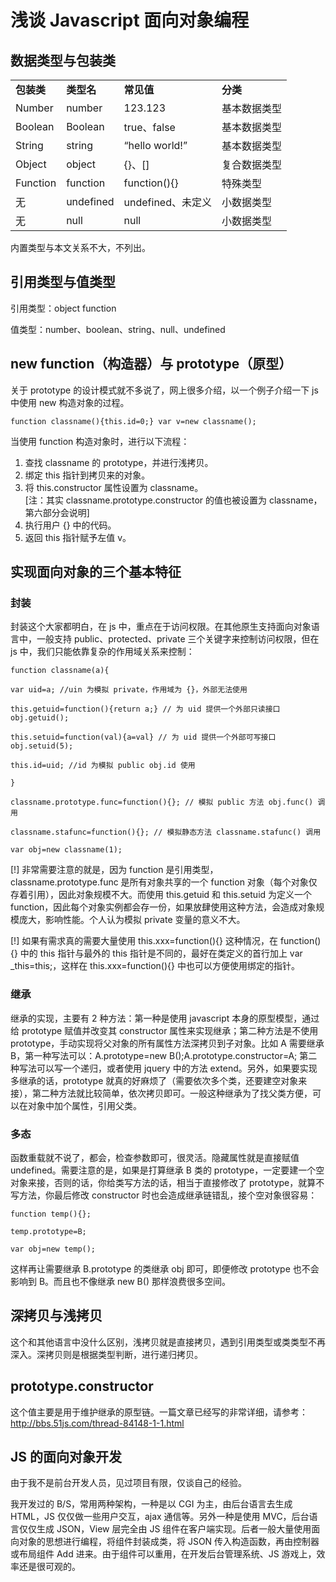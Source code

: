 # 浅谈 Javascript 面向对象编程


## 数据类型与包装类 

<table>
<tr>
<td><strong>包装类</strong></td>
<td><strong>类型名</strong></td>
<td><strong>常见值</strong></td>
<td><strong>分类</strong></td>
</tr>
<tr>
<td>Number</td>
<td>number</td>
<td>123.123</td>
<td>基本数据类型</td>
</tr>
<tr>
<td>Boolean</td>
<td>Boolean</td>
<td>true、false</td>
<td>基本数据类型</td>
</tr>
<tr>
<td>String</td>
<td>string</td>
<td>“hello world!”</td>
<td>基本数据类型</td>
</tr>
<tr>
<td>Object</td>
<td>object</td>
<td>{}、[]</td>
<td>复合数据类型</td>
</tr>
<tr>
<td>Function</td>
<td>function</td>
<td>function(){}</td>
<td>特殊类型</td>
</tr>
<tr>
<td>无</td>
<td>undefined</td>
<td>undefined、未定义</td>
<td>小数据类型</td>
</tr>
<tr>
<td>无</td>
<td>null</td>
<td>null</td>
<td>小数据类型</td>
</tr>
</table>

内置类型与本文关系不大，不列出。 

## 引用类型与值类型 

引用类型：object function 

值类型：number、boolean、string、null、undefined 

## new function（构造器）与 prototype（原型） 

关于 prototype 的设计模式就不多说了，网上很多介绍，以一个例子介绍一下 js 中使用 new 构造对象的过程。 

```
function classname(){this.id=0;} var v=new classname(); 
```

当使用 function 构造对象时，进行以下流程： 

1. 查找 classname 的 prototype，并进行浅拷贝。 
2. 绑定 this 指针到拷贝来的对象。 
3. 将 this.constructor 属性设置为 classname。   
[注：其实 classname.prototype.constructor 的值也被设置为 classname，第六部分会说明] 
4. 执行用户 {} 中的代码。 
5. 返回 this 指针赋予左值 v。 

## 实现面向对象的三个基本特征 

### 封装 

封装这个大家都明白，在 js 中，重点在于访问权限。在其他原生支持面向对象语言中，一般支持 public、protected、private 三个关键字来控制访问权限，但在 js 中，我们只能依靠复杂的作用域关系来控制： 

```
function classname(a){   
  
var uid=a; //uin 为模拟 private，作用域为 {}，外部无法使用   
  
this.getuid=function(){return a;} // 为 uid 提供一个外部只读接口 obj.getuid();   
  
this.setuid=function(val){a=val} // 为 uid 提供一个外部可写接口 obj.setuid(5);   
  
this.id=uid; //id 为模拟 public obj.id 使用   
  
}   
  
classname.prototype.func=function(){}; // 模拟 public 方法 obj.func() 调用   
  
classname.stafunc=function(){}; // 模拟静态方法 classname.stafunc() 调用   
  
var obj=new classname(1);  
```

[!] 非常需要注意的就是，因为 function 是引用类型， classname.prototype.func 是所有对象共享的一个 function 对象（每个对象仅存着引用），因此对象规模不大。而使用 this.getuid 和 this.setuid 为定义一个 function，因此每个对象实例都会存一份，如果放肆使用这种方法，会造成对象规模庞大，影响性能。个人认为模拟 private 变量的意义不大。 

[!] 如果有需求真的需要大量使用 this.xxx=function(){} 这种情况，在 function(){} 中的 this 指针与最外的 this 指针是不同的，最好在类定义的首行加上 var _this=this;，这样在 this.xxx=function(){} 中也可以方便使用绑定的指针。 

### 继承 

继承的实现，主要有 2 种方法：第一种是使用 javascript 本身的原型模型，通过给 prototype 赋值并改变其 constructor 属性来实现继承；第二种方法是不使用 prototype，手动实现将父对象的所有属性方法深拷贝到子对象。比如 A 需要继承 B，第一种写法可以：A.prototype=new B();A.prototype.constructor=A; 第二种写法可以写一个递归，或者使用 jquery 中的方法 extend。另外，如果要实现多继承的话，prototype 就真的好麻烦了（需要依次多个类，还要建空对象来接），第二种方法就比较简单，依次拷贝即可。一般这种继承为了找父类方便，可以在对象中加个属性，引用父类。 

### 多态 

函数重载就不说了，都会，检查参数即可，很灵活。隐藏属性就是直接赋值 undefined。需要注意的是，如果是打算继承 B 类的 prototype，一定要建一个空对象来接，否则的话，你给类写方法的话，相当于直接修改了 prototype，就算不写方法，你最后修改 constructor 时也会造成继承链错乱，接个空对象很容易： 

```
function temp(){};   
  
temp.prototype=B;   
  
var obj=new temp();  
```

这样再让需要继承 B.prototype 的类继承 obj 即可，即便修改 prototype 也不会影响到 B。而且也不像继承 new B() 那样浪费很多空间。 

## 深拷贝与浅拷贝 

这个和其他语言中没什么区别，浅拷贝就是直接拷贝，遇到引用类型或类类型不再深入。深拷贝则是根据类型判断，进行递归拷贝。 

## prototype.constructor 

这个值主要是用于维护继承的原型链。一篇文章已经写的非常详细，请参考：http://bbs.51js.com/thread-84148-1-1.html 

## JS 的面向对象开发 

由于我不是前台开发人员，见过项目有限，仅谈自己的经验。 

我开发过的 B/S，常用两种架构，一种是以 CGI 为主，由后台语言去生成 HTML，JS 仅仅做一些用户交互，ajax 通信等。另外一种是使用 MVC，后台语言仅仅生成 JSON，View 层完全由 JS 组件在客户端实现。后者一般大量使用面向对象的思想进行编程，将组件封装成类，将 JSON 传入构造函数，再由控制器或布局组件 Add 进来。由于组件可以重用，在开发后台管理系统、JS 游戏上，效率还是很可观的。
